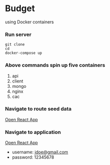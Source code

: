 # Budget

using Docker containers

### Run server

```
git clone
cd
docker-compose up
```

### Above commands spin up five containers

1. api
2. client
3. mongo
4. nginx
5. cac

### Navigate to route seed data

[Open React App](https://localhost:8000/api/data/seed)

### Navigate to application

[Open React App](https://localhost:8000/login)

-   username: jdoe@gmail.com
-   password: 12345678
